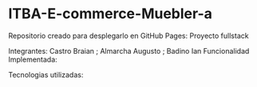 # ITBA-E-commerce-Muebler-a
Repositorio creado para desplegarlo en GitHub Pages: 
Proyecto fullstack

Integrantes:
Castro Braian ;
Almarcha Augusto ;
Badino Ian
Funcionalidad Implementada:

Tecnologias utilizadas:
